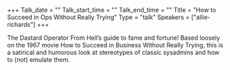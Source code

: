 +++
Talk_date = ""
Talk_start_time = ""
Talk_end_time = ""
Title = "How to Succeed in Ops Without Really Trying"
Type = "talk"
Speakers = ["allie-richards"]
+++

The Dastard Operator From Hell’s guide to fame and fortune! Based
loosely on the 1967 movie How to Succeed in Business Without Really
Trying, this is a satirical and humorous look at stereotypes of classic
sysadmins and how to (not) emulate them.
